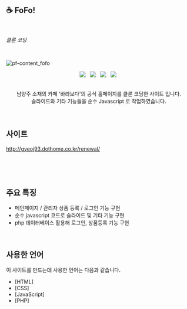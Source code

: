 ## ☕ FoFo!
<br>

*클론 코딩*

<br>

![pf-content_fofo](https://user-images.githubusercontent.com/84562763/134626341-a407aa39-5201-43fc-a953-6916a6478eb7.jpg)

<p align="center">
<img src="https://img.shields.io/badge/HTML5-E34F26?style=flat-square&logo=HTML5&logoColor=white"/></a> &nbsp
<img src="https://img.shields.io/badge/CSS3-1572B6?style=flat-square&logo=CSS3&logoColor=white"/></a> &nbsp
<img src="https://img.shields.io/badge/JavaScript-F7DF1E?style=flat-square&logo=JavaScript&logoColor=white"/></a> &nbsp
<img src="https://img.shields.io/badge/PHP-777BB4?style=flat-square&logo=PHP&logoColor=white"/></a>&nbsp

<br>
<br>
<p align="center">남양주 소재의 카페 '바라보다'의 공식 홈페이지를 클론 코딩한 사이트 입니다.<br>
슬라이드와 기타 기능들을 순수 Javascript 로 작업하였습니다.
<br>
<br>
<br>

## 사이트
http://gyeoj93.dothome.co.kr/renewal/<br>
<br>
<br>

<br>

## 주요 특징
* 메인페이지 / 관리자 상품 등록 / 로그인 기능 구현  
* 순수 javascript 코드로 슬라이드 및 기타 기능 구현  
* php 데이터베이스 활용해 로그인, 상품등록 기능 구현    
<br>

## 사용한 언어
이 사이트를 만드는데 사용한 언어는 다음과 같습니다.

* [HTML]   
* [CSS]   
* [JavaScript]   
* [PHP]  
<br>

